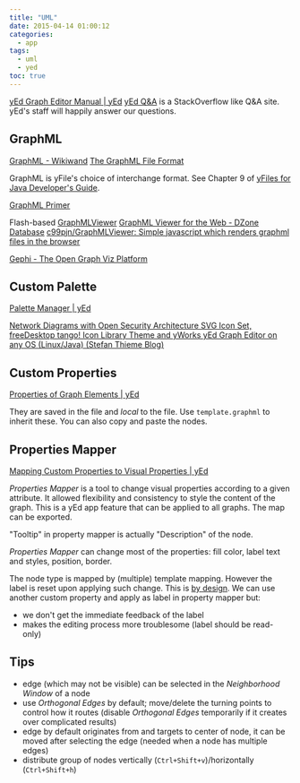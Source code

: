 ```yaml
---
title: "UML"
date: 2015-04-14 01:00:12
categories:
  - app
tags:
  - uml
  - yed
toc: true
---
```


[yEd Graph Editor Manual | yEd](http://yed.yworks.com/support/manual/index.html)
[yEd Q&A](http://yed.yworks.com/support/qa/) is a StackOverflow like Q&A site. yEd's staff will happily answer our questions.

<!-- more -->

## GraphML

[GraphML - Wikiwand](https://www.wikiwand.com/en/GraphML)
[The GraphML File Format](http://graphml.graphdrawing.org/)

GraphML is yFile's choice of interchange format. See Chapter 9 of [yFiles for Java Developer's Guide](http://docs.yworks.com/yfiles/doc/developers-guide/).

[GraphML Primer](http://graphml.graphdrawing.org/primer/graphml-primer.html)

Flash-based [GraphMLViewer](https://www.yworks.com/products/graphmlviewer)
[GraphML Viewer for the Web - DZone Database](https://dzone.com/articles/graphml-viewer-web)
[c99pjn/GraphMLViewer: Simple javascript which renders graphml files in the browser](https://github.com/c99pjn/GraphMLViewer)

[Gephi - The Open Graph Viz Platform](https://gephi.org/)

## Custom Palette

[Palette Manager | yEd](http://yed.yworks.com/support/manual/palette_manager.html)

[Network Diagrams with Open Security Architecture SVG Icon Set, freeDesktop tango! Icon Library Theme and yWorks yEd Graph Editor on any OS (Linux/Java) (Stefan Thieme Blog)](https://blogs.oracle.com/sthieme/entry/yworks_yed_graph_editor_with)

## Custom Properties

[Properties of Graph Elements | yEd](http://yed.yworks.com/support/manual/properties.html#custom_properties)

They are saved in the file and _local_ to the file.
Use `template.graphml` to inherit these. You can also copy and paste the nodes.

## Properties Mapper

[Mapping Custom Properties to Visual Properties | yEd](http://yed.yworks.com/support/manual/properties_mapper.html)

_Properties Mapper_ is a tool to change visual properties according to a given attribute. It allowed flexibility and consistency to style the content of the graph. This is a yEd app feature that can be applied to all graphs. The map can be exported.

"Tooltip" in property mapper is actually "Description" of the node.

_Properties Mapper_ can change most of the properties: fill color, label text and styles, position, border.

The node type is mapped by (multiple) template mapping. However the label is reset upon applying such change. This is [by design](http://yed.yworks.com/support/qa/8462/label-cleared-after-applying-template-property).
We can use another custom property and apply as label in property mapper but:

- we don't get the immediate feedback of the label
- makes the editing process more troublesome (label should be read-only)

## Tips

- edge (which may not be visible) can be selected in the _Neighborhood Window_ of a node
- use _Orthogonal Edges_ by default; move/delete the turning points to control how it routes (disable _Orthogonal Edges_ temporarily if it creates over complicated results)
- edge by default originates from and targets to center of node, it can be moved after selecting the edge (needed when a node has multiple edges)
- distribute group of nodes vertically (`Ctrl+Shift+v`)/horizontally (`Ctrl+Shift+h`)
